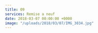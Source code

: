 ```yaml
---
title: 09
services: Remise a neuf
date: 2018-03-07 00:00:00 +0000
image: "/uploads/2018/03/07/IMG_3034.jpg"
---
```

